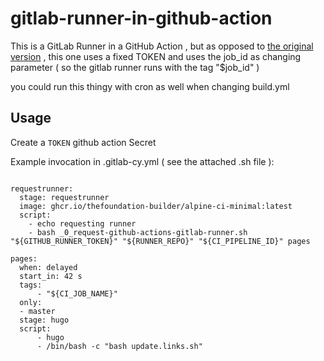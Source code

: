 gitlab-runner-in-github-action
===

This is a GitLab Runner in a GitHub Action , but as opposed to [the original version](https://dev.to/rikurouvila/how-to-trigger-a-github-action-with-an-htt-request-545) , this one uses a fixed TOKEN and uses the job_id as  changing parameter  ( so the gitlab runner runs with the tag "$job_id" )

you could run this thingy with cron as well when changing build.yml


## Usage
Create a `TOKEN` github action Secret

Example invocation in .gitlab-cy.yml ( see the attached .sh file ):

```

requestrunner:
  stage: requestrunner
  image: ghcr.io/thefoundation-builder/alpine-ci-minimal:latest
  script: 
    - echo requesting runner
    - bash _0_request-github-actions-gitlab-runner.sh "${GITHUB_RUNNER_TOKEN}" "${RUNNER_REPO}" "${CI_PIPELINE_ID}" pages

pages:
  when: delayed
  start_in: 42 s
  tags:
      - "${CI_JOB_NAME}"
  only:
  - master
  stage: hugo
  script:
      - hugo
      - /bin/bash -c "bash update.links.sh"

```
